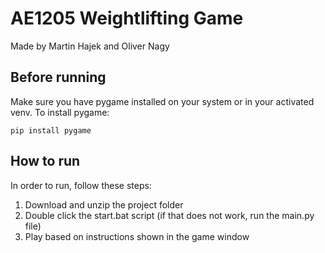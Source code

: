 # AE1205 Weightlifting Game
Made by Martin Hajek and Oliver Nagy

## Before running
Make sure you have pygame installed on your system or in your activated venv. To install pygame:
```
pip install pygame
```

## How to run

In order to run, follow these steps:
1. Download and unzip the project folder
2. Double click the start.bat script (if that does not work, run the main.py file)
3. Play based on instructions shown in the game window